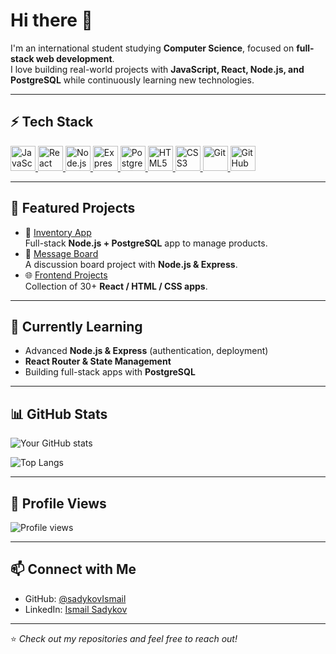 # Hi there 👋

I'm an international student studying **Computer Science**, focused on **full-stack web development**.  
I love building real-world projects with **JavaScript, React, Node.js, and PostgreSQL** while continuously learning new technologies.

---

## ⚡ Tech Stack

<p>
  <a href="https://developer.mozilla.org/en-US/docs/Web/JavaScript" target="_blank">
    <img src="https://skillicons.dev/icons?i=js" height="40" alt="JavaScript" />
  </a>
  <a href="https://react.dev/" target="_blank">
    <img src="https://skillicons.dev/icons?i=react" height="40" alt="React" />
  </a>
  <a href="https://nodejs.org/" target="_blank">
    <img src="https://skillicons.dev/icons?i=nodejs" height="40" alt="Node.js" />
  </a>
  <a href="https://expressjs.com/" target="_blank">
    <img src="https://skillicons.dev/icons?i=express" height="40" alt="Express" />
  </a>
  <a href="https://www.postgresql.org/" target="_blank">
    <img src="https://skillicons.dev/icons?i=postgres" height="40" alt="PostgreSQL" />
  </a>
  <a href="https://developer.mozilla.org/en-US/docs/Web/HTML" target="_blank">
    <img src="https://skillicons.dev/icons?i=html" height="40" alt="HTML5" />
  </a>
  <a href="https://developer.mozilla.org/en-US/docs/Web/CSS" target="_blank">
    <img src="https://skillicons.dev/icons?i=css" height="40" alt="CSS3" />
  </a>
  <a href="https://git-scm.com/" target="_blank">
    <img src="https://skillicons.dev/icons?i=git" height="40" alt="Git" />
  </a>
  <a href="https://github.com/" target="_blank">
    <img src="https://skillicons.dev/icons?i=github" height="40" alt="GitHub" />
  </a>
</p>


---

## 📂 Featured Projects
- 🛒 [Inventory App](https://github.com/sadykovIsmail/node.js/tree/main/08-inventory-app)  
   Full-stack **Node.js + PostgreSQL** app to manage products.  
- 💬 [Message Board](https://github.com/sadykovIsmail/node.js/tree/main/05-message-board)  
   A discussion board project with **Node.js & Express**.  
- 🌐 [Frontend Projects](https://github.com/sadykovIsmail/frontend-projects-collection)  
   Collection of 30+ **React / HTML / CSS apps**.  

---

## 🌱 Currently Learning
- Advanced **Node.js & Express** (authentication, deployment)  
- **React Router & State Management**  
- Building full-stack apps with **PostgreSQL**  

---

## 📊 GitHub Stats
![Your GitHub stats](https://github-readme-stats.vercel.app/api?username=sadykovIsmail&show_icons=true&theme=tokyonight)  

![Top Langs](https://github-readme-stats.vercel.app/api/top-langs/?username=sadykovIsmail&layout=compact&theme=tokyonight)  

---

## 👀 Profile Views
![Profile views](https://komarev.com/ghpvc/?username=sadykovIsmail&color=blue&style=flat-square)  

---

## 📫 Connect with Me
- GitHub: [@sadykovIsmail](https://github.com/sadykovIsmail)  
- LinkedIn: [Ismail Sadykov](linkedin.com/in/ismail-sadykov-73860236a)  

---

⭐️ *Check out my repositories and feel free to reach out!*  


